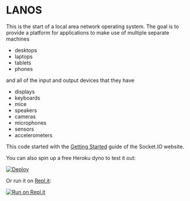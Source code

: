 # LANOS

This is the start of a local area network operating system.
The goal is to provide a platform for applications to make use of multiple
separate machines

- desktops
- laptops
- tablets
- phones

and all of the input and output devices that they have

- displays
- keyboards
- mice
- speakers
- cameras
- microphones
- sensors
- accelerometers

This code started with the [Getting Started](http://socket.io/get-started/chat/) guide
of the Socket.IO website.

You can also spin up a free Heroku dyno to test it out:

[![Deploy](https://www.herokucdn.com/deploy/button.png)](https://heroku.com/deploy?template=https://github.com/curtcox/lanos)

Or run it on [Repl.it](https://repl.it/):

[![Run on Repl.it](https://repl.it/badge/github/curtcox/lanos)](https://github.com/curtcox/lanos)
